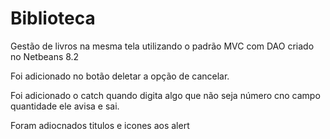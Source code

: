 # Biblioteca
 Gestão de livros na mesma tela utilizando o padrão MVC com DAO criado no Netbeans 8.2
 
 Foi adicionado no botão deletar a opção de cancelar.
 
 Foi adicionado o catch quando digita algo que não seja número cno campo quantidade ele avisa e sai.
 
 Foram adiocnados titulos e icones aos alert

